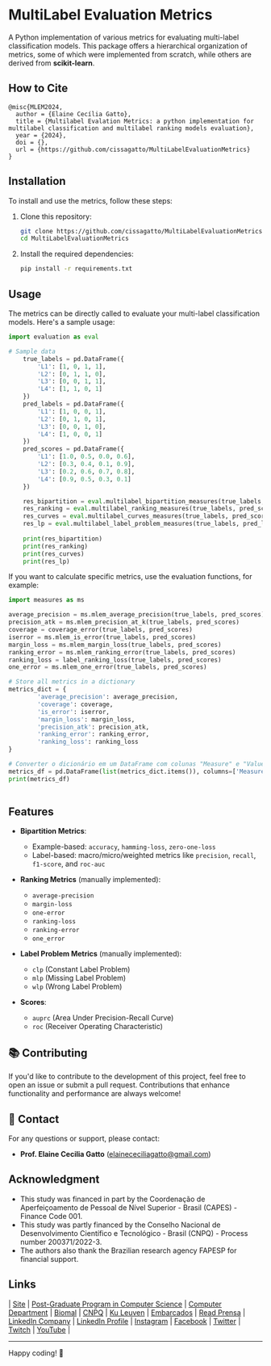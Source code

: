 # MultiLabel Evaluation Metrics

A Python implementation of various metrics for evaluating multi-label classification models. This package offers a hierarchical organization of metrics, some of which were implemented from scratch, while others are derived from **scikit-learn**.

## How to Cite

```plaintext
@misc{MLEM2024,
  author = {Elaine Cecília Gatto},
  title = {Multilabel Evalation Metrics: a python implementation for multilabel classification and multilabel ranking models evaluation},  
  year = {2024},  
  doi = {},
  url = {https://github.com/cissagatto/MultiLabelEvaluationMetrics}
}
```

## Installation

To install and use the metrics, follow these steps:

1. Clone this repository:
   ```bash
   git clone https://github.com/cissagatto/MultiLabelEvaluationMetrics.git
   cd MultiLabelEvaluationMetrics
   ```

2. Install the required dependencies:
   ```bash
   pip install -r requirements.txt
   ```

## Usage

The metrics can be directly called to evaluate your multi-label classification models. Here's a sample usage:

```python
import evaluation as eval

# Sample data
    true_labels = pd.DataFrame({
        'L1': [1, 0, 1, 1],
        'L2': [0, 1, 1, 0],
        'L3': [0, 0, 1, 1],
        'L4': [1, 1, 0, 1]
    })
    pred_labels = pd.DataFrame({
        'L1': [1, 0, 0, 1],
        'L2': [0, 1, 0, 1],
        'L3': [0, 0, 1, 0],
        'L4': [1, 0, 0, 1]
    })
    pred_scores = pd.DataFrame({
        'L1': [1.0, 0.5, 0.0, 0.6],
        'L2': [0.3, 0.4, 0.1, 0.9],
        'L3': [0.2, 0.6, 0.7, 0.8],
        'L4': [0.9, 0.5, 0.3, 0.1]
    })

    res_bipartition = eval.multilabel_bipartition_measures(true_labels, pred_labels)   
    res_ranking = eval.multilabel_ranking_measures(true_labels, pred_scores)
    res_curves = eval.multilabel_curves_measures(true_labels, pred_scores)
    res_lp = eval.multilabel_label_problem_measures(true_labels, pred_labels)
    
    print(res_bipartition)
    print(res_ranking)
    print(res_curves)
    print(res_lp)
```

If you want to calculate specific metrics, use the evaluation functions, for example:

```python
import measures as ms

average_precision = ms.mlem_average_precision(true_labels, pred_scores)
precision_atk = ms.mlem_precision_at_k(true_labels, pred_scores)
coverage = coverage_error(true_labels, pred_scores)
iserror = ms.mlem_is_error(true_labels, pred_scores)
margin_loss = ms.mlem_margin_loss(true_labels, pred_scores)       
ranking_error = ms.mlem_ranking_error(true_labels, pred_scores)       
ranking_loss = label_ranking_loss(true_labels, pred_scores)
one_error = ms.mlem_one_error(true_labels, pred_scores)

# Store all metrics in a dictionary
metrics_dict = {
        'average_precision': average_precision,
        'coverage': coverage,
        'is_error': iserror,
        'margin_loss': margin_loss,
        'precision_atk': precision_atk,
        'ranking_error': ranking_error,
        'ranking_loss': ranking_loss    
}

# Converter o dicionário em um DataFrame com colunas "Measure" e "Value"
metrics_df = pd.DataFrame(list(metrics_dict.items()), columns=['Measure', 'Value'])
print(metrics_df)
   
```

## Features

- **Bipartition Metrics**:
  - Example-based: `accuracy`, `hamming-loss`, `zero-one-loss`
  - Label-based: macro/micro/weighted metrics like `precision`, `recall`, `f1-score`, and `roc-auc`
  
- **Ranking Metrics** (manually implemented):
  - `average-precision`
  - `margin-loss`
  - `one-error`
  - `ranking-loss`
  - `ranking-error`
  - `one_error`
  
- **Label Problem Metrics** (manually implemented):
  - `clp` (Constant Label Problem)
  - `mlp` (Missing Label Problem)
  - `wlp` (Wrong Label Problem)

- **Scores**:
  - `auprc` (Area Under Precision-Recall Curve)
  - `roc` (Receiver Operating Characteristic)

## 📚 **Contributing**

If you'd like to contribute to the development of this project, feel free to open an issue or submit a pull request. Contributions that enhance functionality and performance are always welcome!

## 📧 **Contact**

For any questions or support, please contact:
- **Prof. Elaine Cecilia Gatto** (elainececiliagatto@gmail.com)

## Acknowledgment

- This study was financed in part by the Coordenação de Aperfeiçoamento de Pessoal de Nível Superior - Brasil (CAPES) - Finance Code 001.
- This study was partly financed by the Conselho Nacional de Desenvolvimento Científico e Tecnológico - Brasil (CNPQ) - Process number 200371/2022-3.
- The authors also thank the Brazilian research agency FAPESP for financial support.

## Links

| [Site](https://sites.google.com/view/professor-cissa-gatto) | [Post-Graduate Program in Computer Science](http://ppgcc.dc.ufscar.br/pt-br) | [Computer Department](https://site.dc.ufscar.br/) | [Biomal](http://www.biomal.ufscar.br/) | [CNPQ](https://www.gov.br/cnpq/pt-br) | [Ku Leuven](https://kulak.kuleuven.be/) | [Embarcados](https://www.embarcados.com.br/author/cissa/) | [Read Prensa](https://prensa.li/@cissa.gatto/) | [LinkedIn Company](https://www.linkedin.com/company/27241216) | [LinkedIn Profile](https://www.linkedin.com/in/elainececiliagatto/) | [Instagram](https://www.instagram.com/cissagatto) | [Facebook](https://www.facebook.com/cissagatto) | [Twitter](https://twitter.com/cissagatto) | [Twitch](https://www.twitch.tv/cissagatto) | [YouTube](https://www.youtube.com/CissaGatto) |

---

Happy coding! 🚀
